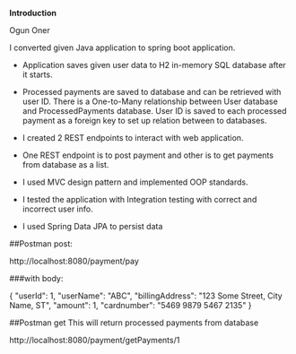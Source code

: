 **Introduction**

Ogun Oner

I converted given Java application to 
spring boot application.

- Application saves given user data to H2 in-memory SQL 
database after it starts.
  
- Processed payments are saved to database and can be 
retrieved with user ID. There is a One-to-Many relationship 
  between User database and ProcessedPayments database. User ID
  is saved to each processed payment as a foreign key to set up 
  relation between to databases.
  
- I created 2 REST endpoints to interact with web application. 
- One REST endpoint is to post payment and other is to get payments 
from database as a list.
  
- I used MVC design pattern and implemented OOP standards.

- I tested the application with Integration testing with correct and incorrect user
info.
  
- I used Spring Data JPA to persist data

##Postman post:

http://localhost:8080/payment/pay

###with body:

{
"userId": 1,
"userName": "ABC",
"billingAddress": "123 Some Street, City Name, ST",
"amount": 1,
"cardnumber": "5469 9879 5467 2135"
}

##Postman get
This will return processed payments from database

http://localhost:8080/payment/getPayments/1